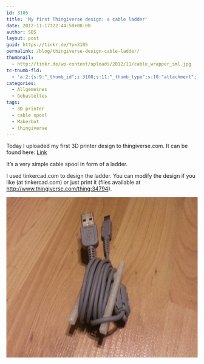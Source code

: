 ```yaml
---
id: 3105
title: 'My first Thingiverse design: a cable ladder'
date: 2012-11-17T22:44:50+00:00
author: SES
layout: post
guid: https://tinkr.de/?p=3105
permalink: /blog/thingiverse-design-cable-ladder/
thumbnail:
  - http://tinkr.de/wp-content/uploads/2012/11/cable_wrapper_sml.jpg
tc-thumb-fld:
  - 'a:2:{s:9:"_thumb_id";i:3108;s:11:"_thumb_type";s:10:"attachment";}'
categories:
  - Allgemeines
  - Gebasteltes
tags:
  - 3D printer
  - cable spool
  - Makerbot
  - thingiverse
---
```

Today I uploaded my first 3D printer design to thingiverse.com. It can be found here: [Link](http://www.thingiverse.com/thing:34794)



It&#8217;s a very simple cable spool in form of a ladder.

I used tinkercad.com to design the ladder. You can modify the design if you like (at tinkercad.com) or just print it (files available at <http://www.thingiverse.com/thing:34794>).

<img loading="lazy" src="/assets/2012/11/cable_wrapper1.jpg" alt="" title="cable ladder" width="606" height="423" class="alignnone size-full wp-image-3107" />
